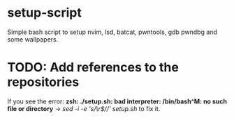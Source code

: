 # setup-script
Simple bash script to setup nvim, lsd, batcat, pwntools, gdb pwndbg and some wallpapers. 

# TODO: Add references to the repositories

If you see the error: **zsh: ./setup.sh: bad interpreter: /bin/bash^M: no such file or directory** -> _sed -i -e 's/\r$//' setup.sh_ to fix it.
